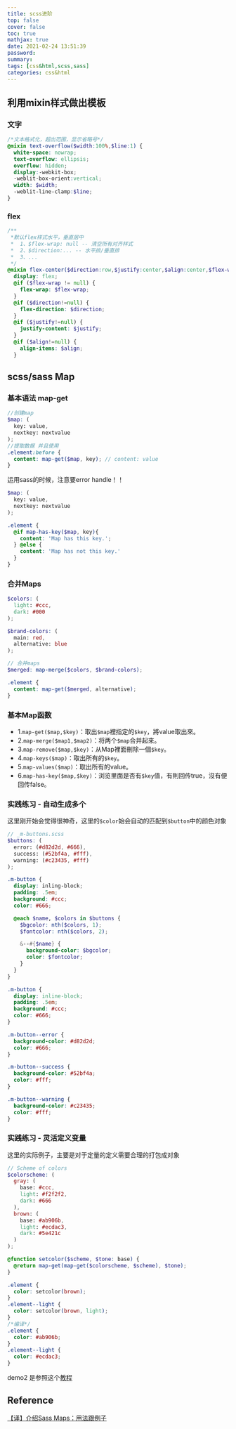 ```yaml
---
title: scss进阶
top: false
cover: false
toc: true
mathjax: true
date: 2021-02-24 13:51:39
password:
summary:
tags: [css&html,scss,sass]
categories: css&html
---
```


## 利用mixin样式做出模板

###  文字

```scss
/*文本格式化，超出范围，显示省略号*/
@mixin text-overflow($width:100%,$line:1) {
  white-space: nowrap;
  text-overflow: ellipsis;
  overflow: hidden;
  display:-webkit-box;
  -weblit-box-orient:vertical;
  width: $width;
  -weblit-line-clamp:$line;
}
```

### flex

```scss
/**
 *默认flex样式水平，垂直居中
 *	1、$flex-wrap: null -- 清空所有对齐样式
 *	2、$direction:... -- 水平排/垂直排
 *	3、...
 */
@mixin flex-center($direction:row,$justify:center,$align:center,$flex-wrap: null) {
  display: flex;
  @if ($flex-wrap != null) {
    flex-wrap: $flex-wrap;
  }
  @if ($direction!=null) {
    flex-direction: $direction;
  }
  @if ($justify!=null) {
    justify-content: $justify;
  }
  @if ($align!=null) {
    align-items: $align;
  }
```



## scss/sass Map

### 基本语法 map-get

```scss
//创建map
$map: (
  key: value,
  nextkey: nextvalue
);
//提取数据 并且使用
.element:before {
  content: map-get($map, key); // content: value
}
```

运用sass的时候，注意要error handle！！

```scss
$map: (
  key: value,
  nextkey: nextvalue
);

.element {
  @if map-has-key($map, key){
    content: 'Map has this key.';
  } @else {
    content: 'Map has not this key.'
  }
}
```

### 合并Maps

```scss
$colors: (
  light: #ccc,
  dark: #000
);

$brand-colors: (
  main: red,
  alternative: blue
);

// 合并maps
$merged: map-merge($colors, $brand-colors);

.element {
  content: map-get($merged, alternative);
}
```

### 基本Map函数

- 1.`map-get($map,$key)`：取出`$map`裡指定的`$key`，將value取出來。
- 2.`map-merge($map1,$map2)`：将两个`$map`合并起來。
- 3.`map-remove($map,$key)`：从Map裡面刪除一個`$key`。
- 4.`map-keys($map)`：取出所有的`$key`。
- 5.`map-values($map)`：取出所有的value。
- 6.`map-has-key($map,$key)`：浏览里面是否有`$key`值，有則回传true，沒有便回传false。

### 实践练习 - 自动生成多个

这里刚开始会觉得很神奇，这里的`$color`始会自动的匹配到`$button`中的颜色对象 

```scss
// _m-buttons.scss
$buttons: (
  error: (#d82d2d, #666),
  success: (#52bf4a, #fff),
  warning: (#c23435, #fff)
);

.m-button {
  display: inling-block;
  padding: .5em;
  background: #ccc;
  color: #666;

  @each $name, $colors in $buttons {
    $bgcolor: nth($colors, 1);
    $fontcolor: nth($colors, 2);

    &--#{$name} {
      background-color: $bgcolor;
      color: $fontcolor;
    }
  }
}
```

```css
.m-button {
  display: inline-block;
  padding: .5em;
  background: #ccc;
  color: #666;
}

.m-button--error {
  background-color: #d82d2d;
  color: #666;
}

.m-button--success {
  background-color: #52bf4a;
  color: #fff;
}

.m-button--warning {
  background-color: #c23435;
  color: #fff;
}
```

### 实践练习 - 灵活定义变量

这里的实际例子，主要是对于定量的定义需要合理的打包成对象

```scss
// Scheme of colors
$colorscheme: (
  gray: (
    base: #ccc,
    light: #f2f2f2,
    dark: #666
  ),
  brown: (
    base: #ab906b,
    light: #ecdac3,
    dark: #5e421c
  )
);

@function setcolor($scheme, $tone: base) {
  @return map-get(map-get($colorscheme, $scheme), $tone);
}
```

```css
.element {
  color: setcolor(brown);
}
.element--light {
  color: setcolor(brown, light);
}
/*编译*/
.element {
  color: #ab906b;
}
.element--light {
  color: #ecdac3;
}
```

demo2 是参照这个[教程](https://www.toptal.com/sass/theming-scss-tutorial)

## Reference

[【译】介绍Sass Maps：用法跟例子](https://aotu.io/notes/2015/12/09/an-introduction-to-sass-maps/index.html)